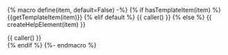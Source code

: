 {% macro define(item, default=False) -%}
{% if hasTemplateItem(item) %}
  {{getTemplateItem(item)}}
{% elif default %}
  {{ caller() }}
{% else %}
  {{ createHelpElement(item) }}
  <div class="moose-sqa-template-item-description">
  {{ caller() }}
  </div>
{% endif %}
{%- endmacro %}
